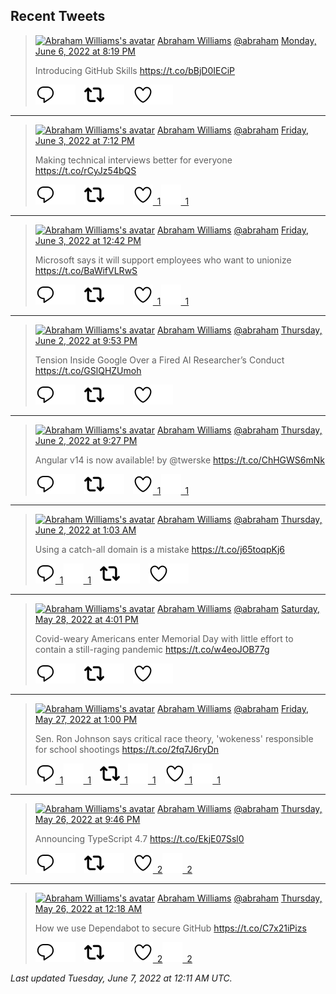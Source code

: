 ## Recent Tweets

> [![Abraham Williams's avatar](https://pbs.twimg.com/profile_images/897079141719195648/_mvh-QJH_mini.jpg)](https://twitter.com/abraham) [Abraham Williams](https://twitter.com/abraham) [@abraham](https://twitter.com/abraham) [Monday, June 6, 2022 at 8:19 PM](https://twitter.com/abraham/status/1533906336630640644)
>
> Introducing GitHub Skills https://t.co/bBjD0IECiP
>
> [![Reply](./images/reply_light.svg#gh-light-mode-only "Reply")](https://twitter.com/intent/tweet?in_reply_to=1533906336630640644#gh-light-mode-only)[![Reply](./images/reply.svg#gh-dark-mode-only "Reply")](https://twitter.com/intent/tweet?in_reply_to=1533906336630640644#gh-dark-mode-only)&emsp;[![Retweet](./images/retweet_light.svg#gh-light-mode-only "Retweet")](https://twitter.com/intent/retweet?tweet_id=1533906336630640644#gh-light-mode-only)[![Retweet](./images/retweet.svg#gh-dark-mode-only "Retweet")](https://twitter.com/intent/retweet?tweet_id=1533906336630640644#gh-dark-mode-only)&emsp;[![Like](./images/like_light.svg#gh-light-mode-only "Like")](https://twitter.com/intent/favorite?tweet_id=1533906336630640644#gh-light-mode-only)[![Like](./images/like.svg#gh-dark-mode-only "Like")](https://twitter.com/intent/favorite?tweet_id=1533906336630640644#gh-dark-mode-only)


---

> [![Abraham Williams's avatar](https://pbs.twimg.com/profile_images/897079141719195648/_mvh-QJH_mini.jpg)](https://twitter.com/abraham) [Abraham Williams](https://twitter.com/abraham) [@abraham](https://twitter.com/abraham) [Friday, June 3, 2022 at 7:12 PM](https://twitter.com/abraham/status/1532802329334128640)
>
> Making technical interviews better for everyone https://t.co/rCyJz54bQS
>
> [![Reply](./images/reply_light.svg#gh-light-mode-only "Reply")](https://twitter.com/intent/tweet?in_reply_to=1532802329334128640#gh-light-mode-only)[![Reply](./images/reply.svg#gh-dark-mode-only "Reply")](https://twitter.com/intent/tweet?in_reply_to=1532802329334128640#gh-dark-mode-only)&emsp;[![Retweet](./images/retweet_light.svg#gh-light-mode-only "Retweet")](https://twitter.com/intent/retweet?tweet_id=1532802329334128640#gh-light-mode-only)[![Retweet](./images/retweet.svg#gh-dark-mode-only "Retweet")](https://twitter.com/intent/retweet?tweet_id=1532802329334128640#gh-dark-mode-only)&emsp;[![Like](./images/like_light.svg#gh-light-mode-only "Like")&ensp;1](https://twitter.com/intent/favorite?tweet_id=1532802329334128640#gh-light-mode-only)[![Like](./images/like.svg#gh-dark-mode-only "Like")&ensp;1](https://twitter.com/intent/favorite?tweet_id=1532802329334128640#gh-dark-mode-only)


---

> [![Abraham Williams's avatar](https://pbs.twimg.com/profile_images/897079141719195648/_mvh-QJH_mini.jpg)](https://twitter.com/abraham) [Abraham Williams](https://twitter.com/abraham) [@abraham](https://twitter.com/abraham) [Friday, June 3, 2022 at 12:42 PM](https://twitter.com/abraham/status/1532704242598912002)
>
> Microsoft says it will support employees who want to unionize https://t.co/BaWifVLRwS
>
> [![Reply](./images/reply_light.svg#gh-light-mode-only "Reply")](https://twitter.com/intent/tweet?in_reply_to=1532704242598912002#gh-light-mode-only)[![Reply](./images/reply.svg#gh-dark-mode-only "Reply")](https://twitter.com/intent/tweet?in_reply_to=1532704242598912002#gh-dark-mode-only)&emsp;[![Retweet](./images/retweet_light.svg#gh-light-mode-only "Retweet")](https://twitter.com/intent/retweet?tweet_id=1532704242598912002#gh-light-mode-only)[![Retweet](./images/retweet.svg#gh-dark-mode-only "Retweet")](https://twitter.com/intent/retweet?tweet_id=1532704242598912002#gh-dark-mode-only)&emsp;[![Like](./images/like_light.svg#gh-light-mode-only "Like")&ensp;1](https://twitter.com/intent/favorite?tweet_id=1532704242598912002#gh-light-mode-only)[![Like](./images/like.svg#gh-dark-mode-only "Like")&ensp;1](https://twitter.com/intent/favorite?tweet_id=1532704242598912002#gh-dark-mode-only)


---

> [![Abraham Williams's avatar](https://pbs.twimg.com/profile_images/897079141719195648/_mvh-QJH_mini.jpg)](https://twitter.com/abraham) [Abraham Williams](https://twitter.com/abraham) [@abraham](https://twitter.com/abraham) [Thursday, June 2, 2022 at 9:53 PM](https://twitter.com/abraham/status/1532480430024314880)
>
> Tension Inside Google Over a Fired AI Researcher’s Conduct https://t.co/GSlQHZUmoh
>
> [![Reply](./images/reply_light.svg#gh-light-mode-only "Reply")](https://twitter.com/intent/tweet?in_reply_to=1532480430024314880#gh-light-mode-only)[![Reply](./images/reply.svg#gh-dark-mode-only "Reply")](https://twitter.com/intent/tweet?in_reply_to=1532480430024314880#gh-dark-mode-only)&emsp;[![Retweet](./images/retweet_light.svg#gh-light-mode-only "Retweet")](https://twitter.com/intent/retweet?tweet_id=1532480430024314880#gh-light-mode-only)[![Retweet](./images/retweet.svg#gh-dark-mode-only "Retweet")](https://twitter.com/intent/retweet?tweet_id=1532480430024314880#gh-dark-mode-only)&emsp;[![Like](./images/like_light.svg#gh-light-mode-only "Like")](https://twitter.com/intent/favorite?tweet_id=1532480430024314880#gh-light-mode-only)[![Like](./images/like.svg#gh-dark-mode-only "Like")](https://twitter.com/intent/favorite?tweet_id=1532480430024314880#gh-dark-mode-only)


---

> [![Abraham Williams's avatar](https://pbs.twimg.com/profile_images/897079141719195648/_mvh-QJH_mini.jpg)](https://twitter.com/abraham) [Abraham Williams](https://twitter.com/abraham) [@abraham](https://twitter.com/abraham) [Thursday, June 2, 2022 at 9:27 PM](https://twitter.com/abraham/status/1532474131245064196)
>
> Angular v14 is now available! by @twerske https://t.co/ChHGWS6mNk
>
> [![Reply](./images/reply_light.svg#gh-light-mode-only "Reply")](https://twitter.com/intent/tweet?in_reply_to=1532474131245064196#gh-light-mode-only)[![Reply](./images/reply.svg#gh-dark-mode-only "Reply")](https://twitter.com/intent/tweet?in_reply_to=1532474131245064196#gh-dark-mode-only)&emsp;[![Retweet](./images/retweet_light.svg#gh-light-mode-only "Retweet")](https://twitter.com/intent/retweet?tweet_id=1532474131245064196#gh-light-mode-only)[![Retweet](./images/retweet.svg#gh-dark-mode-only "Retweet")](https://twitter.com/intent/retweet?tweet_id=1532474131245064196#gh-dark-mode-only)&emsp;[![Like](./images/like_light.svg#gh-light-mode-only "Like")&ensp;1](https://twitter.com/intent/favorite?tweet_id=1532474131245064196#gh-light-mode-only)[![Like](./images/like.svg#gh-dark-mode-only "Like")&ensp;1](https://twitter.com/intent/favorite?tweet_id=1532474131245064196#gh-dark-mode-only)


---

> [![Abraham Williams's avatar](https://pbs.twimg.com/profile_images/897079141719195648/_mvh-QJH_mini.jpg)](https://twitter.com/abraham) [Abraham Williams](https://twitter.com/abraham) [@abraham](https://twitter.com/abraham) [Thursday, June 2, 2022 at 1:03 AM](https://twitter.com/abraham/status/1532166065773477888)
>
> Using a catch-all domain is a mistake https://t.co/j65toqpKj6
>
> [![Reply](./images/reply_light.svg#gh-light-mode-only "Reply")&ensp;1](https://twitter.com/intent/tweet?in_reply_to=1532166065773477888#gh-light-mode-only)[![Reply](./images/reply.svg#gh-dark-mode-only "Reply")&ensp;1](https://twitter.com/intent/tweet?in_reply_to=1532166065773477888#gh-dark-mode-only)&emsp;[![Retweet](./images/retweet_light.svg#gh-light-mode-only "Retweet")](https://twitter.com/intent/retweet?tweet_id=1532166065773477888#gh-light-mode-only)[![Retweet](./images/retweet.svg#gh-dark-mode-only "Retweet")](https://twitter.com/intent/retweet?tweet_id=1532166065773477888#gh-dark-mode-only)&emsp;[![Like](./images/like_light.svg#gh-light-mode-only "Like")](https://twitter.com/intent/favorite?tweet_id=1532166065773477888#gh-light-mode-only)[![Like](./images/like.svg#gh-dark-mode-only "Like")](https://twitter.com/intent/favorite?tweet_id=1532166065773477888#gh-dark-mode-only)


---

> [![Abraham Williams's avatar](https://pbs.twimg.com/profile_images/897079141719195648/_mvh-QJH_mini.jpg)](https://twitter.com/abraham) [Abraham Williams](https://twitter.com/abraham) [@abraham](https://twitter.com/abraham) [Saturday, May 28, 2022 at 4:01 PM](https://twitter.com/abraham/status/1530579972632592384)
>
> Covid-weary Americans enter Memorial Day with little effort to contain a still-raging pandemic https://t.co/w4eoJOB77g
>
> [![Reply](./images/reply_light.svg#gh-light-mode-only "Reply")](https://twitter.com/intent/tweet?in_reply_to=1530579972632592384#gh-light-mode-only)[![Reply](./images/reply.svg#gh-dark-mode-only "Reply")](https://twitter.com/intent/tweet?in_reply_to=1530579972632592384#gh-dark-mode-only)&emsp;[![Retweet](./images/retweet_light.svg#gh-light-mode-only "Retweet")](https://twitter.com/intent/retweet?tweet_id=1530579972632592384#gh-light-mode-only)[![Retweet](./images/retweet.svg#gh-dark-mode-only "Retweet")](https://twitter.com/intent/retweet?tweet_id=1530579972632592384#gh-dark-mode-only)&emsp;[![Like](./images/like_light.svg#gh-light-mode-only "Like")](https://twitter.com/intent/favorite?tweet_id=1530579972632592384#gh-light-mode-only)[![Like](./images/like.svg#gh-dark-mode-only "Like")](https://twitter.com/intent/favorite?tweet_id=1530579972632592384#gh-dark-mode-only)


---

> [![Abraham Williams's avatar](https://pbs.twimg.com/profile_images/897079141719195648/_mvh-QJH_mini.jpg)](https://twitter.com/abraham) [Abraham Williams](https://twitter.com/abraham) [@abraham](https://twitter.com/abraham) [Friday, May 27, 2022 at 1:00 PM](https://twitter.com/abraham/status/1530172187545575424)
>
> Sen. Ron Johnson says critical race theory, 'wokeness' responsible for school shootings https://t.co/2fq7J6ryDn
>
> [![Reply](./images/reply_light.svg#gh-light-mode-only "Reply")&ensp;1](https://twitter.com/intent/tweet?in_reply_to=1530172187545575424#gh-light-mode-only)[![Reply](./images/reply.svg#gh-dark-mode-only "Reply")&ensp;1](https://twitter.com/intent/tweet?in_reply_to=1530172187545575424#gh-dark-mode-only)&emsp;[![Retweet](./images/retweet_light.svg#gh-light-mode-only "Retweet")&ensp;1](https://twitter.com/intent/retweet?tweet_id=1530172187545575424#gh-light-mode-only)[![Retweet](./images/retweet.svg#gh-dark-mode-only "Retweet")&ensp;1](https://twitter.com/intent/retweet?tweet_id=1530172187545575424#gh-dark-mode-only)&emsp;[![Like](./images/like_light.svg#gh-light-mode-only "Like")&ensp;1](https://twitter.com/intent/favorite?tweet_id=1530172187545575424#gh-light-mode-only)[![Like](./images/like.svg#gh-dark-mode-only "Like")&ensp;1](https://twitter.com/intent/favorite?tweet_id=1530172187545575424#gh-dark-mode-only)


---

> [![Abraham Williams's avatar](https://pbs.twimg.com/profile_images/897079141719195648/_mvh-QJH_mini.jpg)](https://twitter.com/abraham) [Abraham Williams](https://twitter.com/abraham) [@abraham](https://twitter.com/abraham) [Thursday, May 26, 2022 at 9:46 PM](https://twitter.com/abraham/status/1529942101110276121)
>
> Announcing TypeScript 4.7 https://t.co/EkjE07Ssl0
>
> [![Reply](./images/reply_light.svg#gh-light-mode-only "Reply")](https://twitter.com/intent/tweet?in_reply_to=1529942101110276121#gh-light-mode-only)[![Reply](./images/reply.svg#gh-dark-mode-only "Reply")](https://twitter.com/intent/tweet?in_reply_to=1529942101110276121#gh-dark-mode-only)&emsp;[![Retweet](./images/retweet_light.svg#gh-light-mode-only "Retweet")](https://twitter.com/intent/retweet?tweet_id=1529942101110276121#gh-light-mode-only)[![Retweet](./images/retweet.svg#gh-dark-mode-only "Retweet")](https://twitter.com/intent/retweet?tweet_id=1529942101110276121#gh-dark-mode-only)&emsp;[![Like](./images/like_light.svg#gh-light-mode-only "Like")&ensp;2](https://twitter.com/intent/favorite?tweet_id=1529942101110276121#gh-light-mode-only)[![Like](./images/like.svg#gh-dark-mode-only "Like")&ensp;2](https://twitter.com/intent/favorite?tweet_id=1529942101110276121#gh-dark-mode-only)


---

> [![Abraham Williams's avatar](https://pbs.twimg.com/profile_images/897079141719195648/_mvh-QJH_mini.jpg)](https://twitter.com/abraham) [Abraham Williams](https://twitter.com/abraham) [@abraham](https://twitter.com/abraham) [Thursday, May 26, 2022 at 12:18 AM](https://twitter.com/abraham/status/1529617844115316736)
>
> How we use Dependabot to secure GitHub https://t.co/C7x21iPizs
>
> [![Reply](./images/reply_light.svg#gh-light-mode-only "Reply")](https://twitter.com/intent/tweet?in_reply_to=1529617844115316736#gh-light-mode-only)[![Reply](./images/reply.svg#gh-dark-mode-only "Reply")](https://twitter.com/intent/tweet?in_reply_to=1529617844115316736#gh-dark-mode-only)&emsp;[![Retweet](./images/retweet_light.svg#gh-light-mode-only "Retweet")](https://twitter.com/intent/retweet?tweet_id=1529617844115316736#gh-light-mode-only)[![Retweet](./images/retweet.svg#gh-dark-mode-only "Retweet")](https://twitter.com/intent/retweet?tweet_id=1529617844115316736#gh-dark-mode-only)&emsp;[![Like](./images/like_light.svg#gh-light-mode-only "Like")&ensp;2](https://twitter.com/intent/favorite?tweet_id=1529617844115316736#gh-light-mode-only)[![Like](./images/like.svg#gh-dark-mode-only "Like")&ensp;2](https://twitter.com/intent/favorite?tweet_id=1529617844115316736#gh-dark-mode-only)


_Last updated Tuesday, June 7, 2022 at 12:11 AM UTC._
